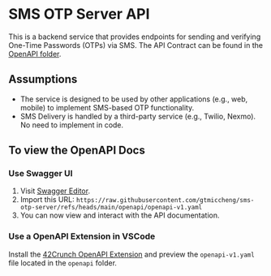 # SMS OTP Server API

This is a backend service that provides endpoints for sending and verifying One-Time Passwords (OTPs) via SMS. The API Contract can be found in the [OpenAPI folder](./openapi).

## Assumptions

- The service is designed to be used by other applications (e.g., web, mobile) to implement SMS-based OTP functionality.
- SMS Delivery is handled by a third-party service (e.g., Twilio, Nexmo). No need to implement in code.

## To view the OpenAPI Docs

### Use Swagger UI

1. Visit [Swagger Editor](https://editor.swagger.io/).
2. Import this URL: `https://raw.githubusercontent.com/gtmiccheng/sms-otp-server/refs/heads/main/openapi/openapi-v1.yaml`
3. You can now view and interact with the API documentation.

### Use a OpenAPI Extension in VSCode

Install the [42Crunch OpenAPI Extension](https://marketplace.visualstudio.com/items?itemName=42Crunch.vscode-openapi) and preview the `openapi-v1.yaml` file located in the `openapi` folder.